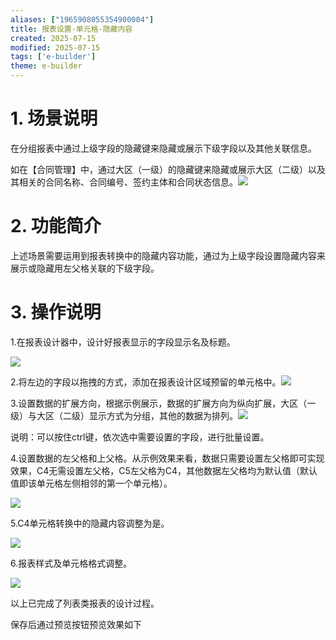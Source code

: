 ```yaml
---
aliases: ["1965908055354900004"]
title: 报表设置-单元格-隐藏内容
created: 2025-07-15
modified: 2025-07-15
tags: ['e-builder']
theme: e-builder
---
```


# 1. 场景说明

在分组报表中通过上级字段的隐藏键来隐藏或展示下级字段以及其他关联信息。

如在【合同管理】中，通过大区（一级）的隐藏键来隐藏或展示大区（二级）以及其相关的合同名称、合同编号、签约主体和合同状态信息。![](https://myhelpdoc.oss-cn-heyuan.aliyuncs.com/mdimages/af8d74facdc1dd837e0eaa27d0249e4e.jpg)

# 2. 功能简介

上述场景需要运用到报表转换中的隐藏内容功能，通过为上级字段设置隐藏内容来展示或隐藏用左父格关联的下级字段。

# 3. 操作说明

1.在报表设计器中，设计好报表显示的字段显示名及标题。

![](https://myhelpdoc.oss-cn-heyuan.aliyuncs.com/mdimages/faea4e1b52c58ec48f0e6fd78786eb0e.jpg)

2.将左边的字段以拖拽的方式，添加在报表设计区域预留的单元格中。![](https://myhelpdoc.oss-cn-heyuan.aliyuncs.com/mdimages/f6f7ca72ccdfc7e76779e6e5fbe77455.jpg)

3.设置数据的扩展方向，根据示例展示，数据的扩展方向为纵向扩展，大区（一级）与大区（二级）显示方式为分组，其他的数据为排列。![](https://myhelpdoc.oss-cn-heyuan.aliyuncs.com/mdimages/44abe7a2b9ae49e221ca9c0794752fc6.jpg)

说明：可以按住ctrl键，依次选中需要设置的字段，进行批量设置。

4.设置数据的左父格和上父格。从示例效果来看，数据只需要设置左父格即可实现效果，C4无需设置左父格，C5左父格为C4，其他数据左父格均为默认值（默认值即该单元格左侧相邻的第一个单元格）。

![](https://myhelpdoc.oss-cn-heyuan.aliyuncs.com/mdimages/514e4496bfa4b37496eb21ab83614181.jpg)

5.C4单元格转换中的隐藏内容调整为是。

![](https://myhelpdoc.oss-cn-heyuan.aliyuncs.com/mdimages/252d81c793ac04fbc9dc465afa25b53d.jpg)

6.报表样式及单元格格式调整。

![](https://myhelpdoc.oss-cn-heyuan.aliyuncs.com/mdimages/659324e01a1f5093928b618161c3922d.jpg)

以上已完成了列表类报表的设计过程。

保存后通过预览按钮预览效果如下

